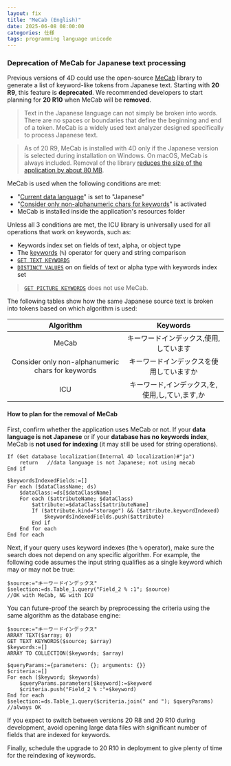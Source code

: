 ```yaml
---
layout: fix
title: "MeCab (English)"
date: 2025-06-08 08:00:00
categories: 仕様
tags: programming language unicode
---
```


### Deprecation of MeCab for Japanese text processing

Previous versions of 4D could use the open-source [MeCab](https://developer.4d.com/docs/settings/database#support-of-mecab-japanese-version) library to generate a list of keyword-like tokens from Japanese text. Starting with **20 R9**, this feature is **deprecated**. We recommended developers to start planning for **20 R10** when MeCab will be **removed**. 

> Text in the Japanese language can not simply be broken into words. There are no spaces or boundaries that define the beginning and end of a token. MeCab is a widely used text analyzer designed specifically to process Japanese text.

> As of 20 R9, MeCab is installed with 4D only if the Japanese version is selected during installation on Windows. On macOS, MeCab is always included. Removal of the library [reduces the size of the application by about 80 MB](https://blog.4d.com/reduce-your-4d-apps-size-with-these-new-features/).

MeCab is used when the following conditions are met:

* "[Current data language](https://developer.4d.com/docs/settings/database#support-of-mecab-japanese-version)" is set to "Japanese"  
* "[Consider only non-alphanumeric chars for keywords](https://developer.4d.com/docs/settings/database#support-of-mecab-japanese-version)" is activated 
* MeCab is installed inside the application's resources folder

Unless all 3 conditions are met, the ICU library is universally used for all operations that work on keywords, such as:

* Keywords index set on fields of text, alpha, or object type
* The [keywords](https://developer.4d.com/docs/Concepts/string#keywords) (`%`) operator for query and string comparison
* [`GET TEXT KEYWORDS`](https://developer.4d.com/docs/commands/get-text-keywords)
* [`DISTINCT VALUES`](https://developer.4d.com/docs/commands/distinct-values) on on fields of text or alpha type with keywords index set

> [`GET PICTURE KEYWORDS`](https://developer.4d.com/docs/commands/get-picture-keywords) does not use MeCab.

The following tables show how the same Japanese source text is broken into tokens based on which algorithm is used:

|Algorithm|Keywords|
|:-:|:-:|
|MeCab|キーワードインデックス,使用,しています|
|Consider only non-alphanumeric chars for keywords|キーワードインデックスを使用していますか|
|ICU|キーワード,インデックス,を,使用,し,てい,ます,か|

#### How to plan for the removal of MeCab

First, confirm whether the application uses MeCab or not. If your **data language is not Japanese** or if your **database has no keywords index**, MeCab is **not used for indexing** (it may still be used for string operations).

```4d
If (Get database localization(Internal 4D localization)#"ja")
	return   //data language is not Japanese; not using mecab
End if 

$keywordsIndexedFields:=[]
For each ($dataClassName; ds)
	$dataClass:=ds[$dataClassName]
	For each ($attributeName; $dataClass)
		$attribute:=$dataClass[$attributeName]
		If ($attribute.kind="storage") && ($attribute.keywordIndexed)
			$keywordsIndexedFields.push($attribute)
		End if 
	End for each 
End for each 
```

Next, if your query uses keyword indexes (the `%` operator), make sure the search does not depend on any specific algorithm. For example, the following code assumes the input string qualifies as a single keyword which may or may not be true:

```4d
$source:="キーワードインデックス"
$selection:=ds.Table_1.query("Field_2 % :1"; $source)
//OK with MeCab, NG with ICU
```

You can future-proof the search by preprocessing the criteria using the same algorithm as the database engine:

```4d
$source:="キーワードインデックス"
ARRAY TEXT($array; 0)
GET TEXT KEYWORDS($source; $array)
$keywords:=[]
ARRAY TO COLLECTION($keywords; $array)

$queryParams:={parameters: {}; arguments: {}}
$criteria:=[]
For each ($keyword; $keywords)
	$queryParams.parameters[$keyword]:=$keyword
	$criteria.push("Field_2 % :"+$keyword)
End for each 
$selection:=ds.Table_1.query($criteria.join(" and "); $queryParams)
//always OK
```

If you expect to switch between versions 20 R8 and 20 R10 during development, avoid opening large data files with significant number of fields that are indexed for keywords. 

Finally, schedule the upgrade to 20 R10 in deployment to give plenty of time for the reindexing of keywords. 